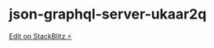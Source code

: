 # json-graphql-server-ukaar2q

[Edit on StackBlitz ⚡️](https://stackblitz.com/edit/json-graphql-server-scxuqf)